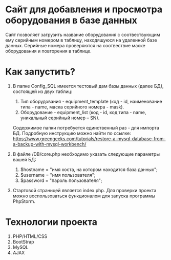 # Сайт для добавления и просмотра оборудования в базе данных
Сайт позволяет загрузить название оборудования с соотвествующим ему серийным номером в таблицу, находящуюся на удаленной базе данных.
Серийные номера проверяются на соотвествие маске оборудования и повторения в таблице.
# Как запустить?
1. В папке Config_SQL имеется тестовый дам базы данных (далее БД), состоящей из двух таблиц:
   1. Тип оборудования - equipment_template (код - id, наименование типа - name, маска серийного номера - mask).
   2. Оборудование - equipment_list (код - id, код типа - name, уникальный серийный номер – SN).

   Содержимое папки потребуется единственный раз - для импорта БД. Подробную инструкцию можно найти по ссылке: https://www.greengeeks.com/tutorials/restore-a-mysql-database-from-a-backup-with-mysql-workbench/
2. В файле /DB/core.php необходимо указать следующие параметры вашей БД:
    1. $hostname = "имя хоста, на котором находится база данных"; 
    2. $username = "имя пользователя";
    3. $password = "пароль пользователя";
3. Стартовой страницей является index.php. Для проверки проекта можно воспользоваться функционалом для запуска программы PhpStorm.
# Технологии проекта
1. PHP/HTML/CSS
2. BootStrap
3. MySQL
4. AJAX

